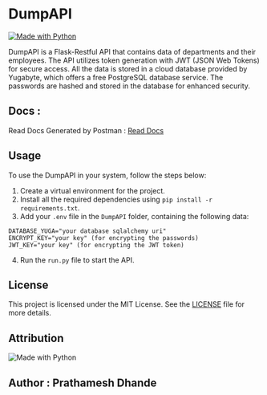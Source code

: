 # DumpAPI

[![Made with Python](https://img.shields.io/badge/Made%20with-Python-blue.svg)](https://www.python.org/)

DumpAPI is a Flask-Restful API that contains data of departments and their employees. The API utilizes token generation with JWT (JSON Web Tokens) for secure access. All the data is stored in a cloud database provided by Yugabyte, which offers a free PostgreSQL database service. The passwords are hashed and stored in the database for enhanced security.

## Docs :
Read Docs Generated by Postman : [Read Docs](https://documenter.getpostman.com/view/28292111/2s93zCYLNW) 

## Usage

To use the DumpAPI in your system, follow the steps below:

1. Create a virtual environment for the project.
2. Install all the required dependencies using  `pip install -r requirements.txt`.
3. Add your `.env` file in the `DumpAPI` folder, containing the following data:
```
DATABASE_YUGA="your database sqlalchemy uri"
ENCRYPT_KEY="your key" (for encrypting the passwords)
JWT_KEY="your key" (for encrypting the JWT token)
```

4. Run the `run.py` file to start the API.

## License

This project is licensed under the MIT License. See the [LICENSE](./LICENSE) file for more details.

## Attribution

![Made with Python](https://img.shields.io/badge/Made%20with-Python-blue.svg)

## Author : Prathamesh Dhande


